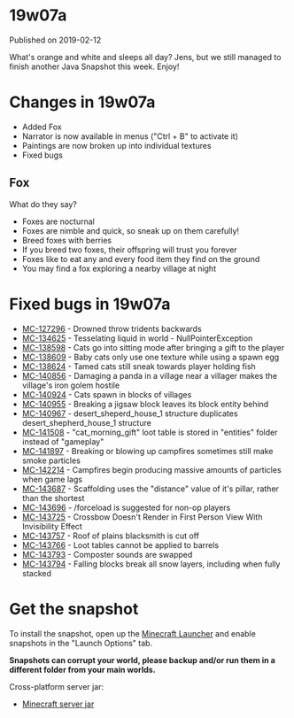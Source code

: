 # 19w07a
Published on 2019-02-12

What's orange and white and sleeps all day? Jens, but we still managed to
finish another Java Snapshot this week. Enjoy!

#  Changes in 19w07a

  * Added Fox
  * Narrator is now available in menus ("Ctrl + B" to activate it)
  * Paintings are now broken up into individual textures
  * Fixed bugs

##  Fox

What do they say?

  * Foxes are nocturnal
  * Foxes are nimble and quick, so sneak up on them carefully!
  * Breed foxes with berries
  * If you breed two foxes, their offspring will trust you forever
  * Foxes like to eat any and every food item they find on the ground
  * You may find a fox exploring a nearby village at night

#  Fixed bugs in 19w07a

  * [MC-127296](https://bugs.mojang.com/browse/MC-127296) \- Drowned throw tridents backwards
  * [MC-134625](https://bugs.mojang.com/browse/MC-134625) \- Tesselating liquid in world - NullPointerException
  * [MC-138598](https://bugs.mojang.com/browse/MC-138598) \- Cats go into sitting mode after bringing a gift to the player
  * [MC-138609](https://bugs.mojang.com/browse/MC-138609) \- Baby cats only use one texture while using a spawn egg
  * [MC-138624](https://bugs.mojang.com/browse/MC-138624) \- Tamed cats still sneak towards player holding fish
  * [MC-140856](https://bugs.mojang.com/browse/MC-140856) \- Damaging a panda in a village near a villager makes the village's iron golem hostile
  * [MC-140924](https://bugs.mojang.com/browse/MC-140924) \- Cats spawn in blocks of villages
  * [MC-140955](https://bugs.mojang.com/browse/MC-140955) \- Breaking a jigsaw block leaves its block entity behind
  * [MC-140967](https://bugs.mojang.com/browse/MC-140967) \- desert_sheperd_house_1 structure duplicates desert_shepherd_house_1 structure
  * [MC-141508](https://bugs.mojang.com/browse/MC-141508) \- "cat_morning_gift" loot table is stored in "entities" folder instead of "gameplay"
  * [MC-141897](https://bugs.mojang.com/browse/MC-141897) \- Breaking or blowing up campfires sometimes still make smoke particles
  * [MC-142214](https://bugs.mojang.com/browse/MC-142214) \- Campfires begin producing massive amounts of particles when game lags
  * [MC-143687](https://bugs.mojang.com/browse/MC-143687) \- Scaffolding uses the "distance" value of it's pillar, rather than the shortest
  * [MC-143696](https://bugs.mojang.com/browse/MC-143696) \- /forceload is suggested for non-op players
  * [MC-143725](https://bugs.mojang.com/browse/MC-143725) \- Crossbow Doesn't Render in First Person View With Invisibility Effect
  * [MC-143757](https://bugs.mojang.com/browse/MC-143757) \- Roof of plains blacksmith is cut off
  * [MC-143766](https://bugs.mojang.com/browse/MC-143766) \- Loot tables cannot be applied to barrels
  * [MC-143793](https://bugs.mojang.com/browse/MC-143793) \- Composter sounds are swapped
  * [MC-143794](https://bugs.mojang.com/browse/MC-143794) \- Falling blocks break all snow layers, including when fully stacked

#  Get the snapshot

To install the snapshot, open up the [Minecraft Launcher](/download) and
enable snapshots in the "Launch Options" tab.

 **Snapshots can corrupt your world, please backup and/or run them in a
different folder from your main worlds.**

Cross-platform server jar:

  * [Minecraft server jar](https://launcher.mojang.com/v1/objects/d370db01d591576477c3efc940a42926f43bc98f/server.jar)


